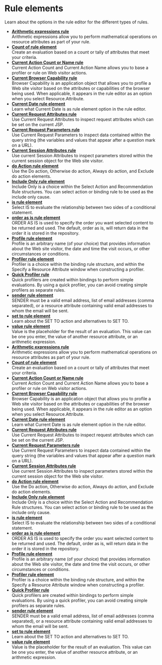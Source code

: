 # Rule elements

Learn about the options in the rule editor for the different types of rules.

-   **[Arithmetic expressions rule](../pzn/pzn_arithmetic_expressions.md)**  
Arithmetic expressions allow you to perform mathematical operations on resource attributes as part of your rule.
-   **[Count of rule element](../pzn/pzn_count_of.md)**  
Create an evaluation based on a count or tally of attributes that meet your criteria.
-   **[Current Action Count or Name rule](../pzn/pzn_current_action_count_name.md)**  
Current Action Count and Current Action Name allows you to base a profiler or rule on Web visitor actions.
-   **[Current Browser Capability rule](../pzn/pzn_current_browser_capability.md)**  
Browser Capability is an application object that allows you to profile a Web site visitor based on the attributes or capabilities of the browser being used. When applicable, it appears in the rule editor as an option when you select Resource.Attribute.
-   **[Current Date rule element](../pzn/pzn_current_date.md)**  
Learn what Current Date is as rule element option in the rule editor.
-   **[Current Request Attributes rule](../pzn/pzn_current_request_attributes.md)**  
Use Current Request Attributes to inspect request attributes which can be set on the current JSP.
-   **[Current Request Parameters rule](../pzn/pzn_current_request_parameters.md)**  
Use Current Request Parameters to inspect data contained within the query string \(the variables and values that appear after a question mark on a URL\).
-   **[Current Session Attributes rule](../pzn/pzn_current_session_attributes.md)**  
Use current Session Attributes to inspect parameters stored within the current session object for the Web site visitor.
-   **[do Action rule element](../pzn/pzn_doaction.md)**  
Use the Do action, Otherwise do action, Always do action, and Exclude do action elements.
-   **[Include Only rule element](../pzn/pzn_include_only.md)**  
Include Only is a choice within the Select Action and Recommendation Rule structures. You can select action or binding rule to be used as the include only cause.
-   **[is rule element](../pzn/pzn_isequalto.md)**  
Select IS to evaluate the relationship between two sides of a conditional statement.
-   **[order as is rule element](../pzn/pzn_order_as_is.md)**  
ORDER AS IS is used to specify the order you want selected content to be returned and used. The default, order as is, will return data in the order it is stored in the repository.
-   **[Profile rule element](../pzn/pzn_profile.md)**  
Profile is an arbitrary name \(of your choice\) that provides information about the Web site visitor, the date and time the visit occurs, or other circumstances or conditions.
-   **[Profiler rule element](../pzn/pzn_profiler_2.md)**  
Profiler is a choice within the binding rule structure, and within the Specify a Resource Attribute window when constructing a profiler.
-   **[Quick Profiler rule](../pzn/pzn_quick_profiler.md)**  
Quick profilers are created within bindings to perform simple evaluations. By using a quick profiler, you can avoid creating simple profilers as separate rules.
-   **[sender rule element](../pzn/pzn_sender.md)**  
SENDER must be a valid email address, list of email addresses \(comma separated\), or a resource attribute containing valid email addresses to whom the email will be sent.
-   **[set to rule element](../pzn/pzn_setto.md)**  
Learn about the SET TO action and alternatives to SET TO.
-   **[value rule element](../pzn/pzn_value.md)**  
Value is the placeholder for the result of an evaluation. This value can be one you enter, the value of another resource attribute, or an arithmetic expression.
-   **[Arithmetic expressions rule](../pzn/pzn_arithmetic_expressions.md)**  
Arithmetic expressions allow you to perform mathematical operations on resource attributes as part of your rule.
-   **[Count of rule element](../pzn/pzn_count_of.md)**  
Create an evaluation based on a count or tally of attributes that meet your criteria.
-   **[Current Action Count or Name rule](../pzn/pzn_current_action_count_name.md)**  
Current Action Count and Current Action Name allows you to base a profiler or rule on Web visitor actions.
-   **[Current Browser Capability rule](../pzn/pzn_current_browser_capability.md)**  
Browser Capability is an application object that allows you to profile a Web site visitor based on the attributes or capabilities of the browser being used. When applicable, it appears in the rule editor as an option when you select Resource.Attribute.
-   **[Current Date rule element](../pzn/pzn_current_date.md)**  
Learn what Current Date is as rule element option in the rule editor.
-   **[Current Request Attributes rule](../pzn/pzn_current_request_attributes.md)**  
Use Current Request Attributes to inspect request attributes which can be set on the current JSP.
-   **[Current Request Parameters rule](../pzn/pzn_current_request_parameters.md)**  
Use Current Request Parameters to inspect data contained within the query string \(the variables and values that appear after a question mark on a URL\).
-   **[Current Session Attributes rule](../pzn/pzn_current_session_attributes.md)**  
Use current Session Attributes to inspect parameters stored within the current session object for the Web site visitor.
-   **[do Action rule element](../pzn/pzn_doaction.md)**  
Use the Do action, Otherwise do action, Always do action, and Exclude do action elements.
-   **[Include Only rule element](../pzn/pzn_include_only.md)**  
Include Only is a choice within the Select Action and Recommendation Rule structures. You can select action or binding rule to be used as the include only cause.
-   **[is rule element](../pzn/pzn_isequalto.md)**  
Select IS to evaluate the relationship between two sides of a conditional statement.
-   **[order as is rule element](../pzn/pzn_order_as_is.md)**  
ORDER AS IS is used to specify the order you want selected content to be returned and used. The default, order as is, will return data in the order it is stored in the repository.
-   **[Profile rule element](../pzn/pzn_profile.md)**  
Profile is an arbitrary name \(of your choice\) that provides information about the Web site visitor, the date and time the visit occurs, or other circumstances or conditions.
-   **[Profiler rule element](../pzn/pzn_profiler_2.md)**  
Profiler is a choice within the binding rule structure, and within the Specify a Resource Attribute window when constructing a profiler.
-   **[Quick Profiler rule](../pzn/pzn_quick_profiler.md)**  
Quick profilers are created within bindings to perform simple evaluations. By using a quick profiler, you can avoid creating simple profilers as separate rules.
-   **[sender rule element](../pzn/pzn_sender.md)**  
SENDER must be a valid email address, list of email addresses \(comma separated\), or a resource attribute containing valid email addresses to whom the email will be sent.
-   **[set to rule element](../pzn/pzn_setto.md)**  
Learn about the SET TO action and alternatives to SET TO.
-   **[value rule element](../pzn/pzn_value.md)**  
Value is the placeholder for the result of an evaluation. This value can be one you enter, the value of another resource attribute, or an arithmetic expression.


